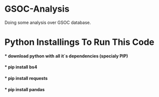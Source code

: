 # GSOC-Analysis
Doing some analysis over GSOC database.

# Python Installings To Run This Code
#### * download python with all it´s dependencies (specialy PIP)
#### * pip install bs4
#### * pip install requests
#### * pip install pandas
